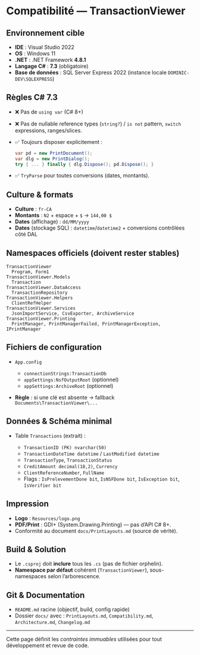 ﻿# Compatibilité — TransactionViewer

## Environnement cible

* **IDE** : Visual Studio 2022
* **OS** : Windows 11
* **.NET** : .NET Framework **4.8.1**
* **Langage C#** : **7.3** (obligatoire)
* **Base de données** : SQL Server Express 2022 (instance locale `DOMINIC-DEV\SQLEXPRESS`)

## Règles C# 7.3

* ❌ Pas de `using var` (C# 8+)
* ❌ Pas de nullable reference types (`string?`) / `is not` pattern, `switch` expressions, ranges/slices.
* ✅ Toujours disposer explicitement :

  ```csharp
  var pd = new PrintDocument();
  var dlg = new PrintDialog();
  try { ... } finally { dlg.Dispose(); pd.Dispose(); }
  ```
* ✅ `TryParse` pour toutes conversions (dates, montants).

## Culture & formats

* **Culture** : `fr-CA`
* **Montants** : `N2` + espace + `$` → `144,00 $`
* **Dates** (affichage) : `dd/MM/yyyy`
* **Dates** (stockage SQL) : `datetime`/`datetime2` + conversions contrôlées côté DAL

## Namespaces officiels (doivent rester stables)

```
TransactionViewer
  Program, Form1
TransactionViewer.Models
  Transaction
TransactionViewer.DataAccess
  TransactionRepository
TransactionViewer.Helpers
  ClientRefHelper
TransactionViewer.Services
  JsonImportService, CsvExporter, ArchiveService
TransactionViewer.Printing
  PrintManager, PrintManagerFailed, PrintManagerException, IPrintManager
```

## Fichiers de configuration

* `App.config`

  * `connectionStrings:TransactionDb`
  * `appSettings:NsfOutputRoot` (optionnel)
  * `appSettings:ArchiveRoot` (optionnel)
* **Règle** : si une clé est absente → fallback `Documents\TransactionViewer\...`

## Données & Schéma minimal

* Table `Transactions` (extrait) :

  * `TransactionID (PK) nvarchar(50)`
  * `TransactionDateTime datetime` / `LastModified datetime`
  * `TransactionType`, `TransactionStatus`
  * `CreditAmount decimal(18,2)`, `Currency`
  * `ClientReferenceNumber`, `FullName`
  * Flags : `IsPrelevementDone bit`, `IsNSFDone bit`, `IsException bit`, `IsVerifier bit`

## Impression

* **Logo** : `Resources/logo.png`
* **PDF/Print** : GDI+ (System.Drawing.Printing) — pas d’API C# 8+.
* Conformité au document `docs/PrintLayouts.md` (source de vérité).

## Build & Solution

* Le `.csproj` doit **inclure** tous les `.cs` (pas de fichier orphelin).
* **Namespace par défaut** cohérent (`TransactionViewer`), sous-namespaces selon l’arborescence.

## Git & Documentation

* `README.md` racine (objectif, build, config rapide)
* Dossier `docs/` avec : `PrintLayouts.md`, `Compatibility.md`, `Architecture.md`, `Changelog.md`

---

Cette page définit les *contraintes immuables* utilisées pour tout développement et revue de code.

